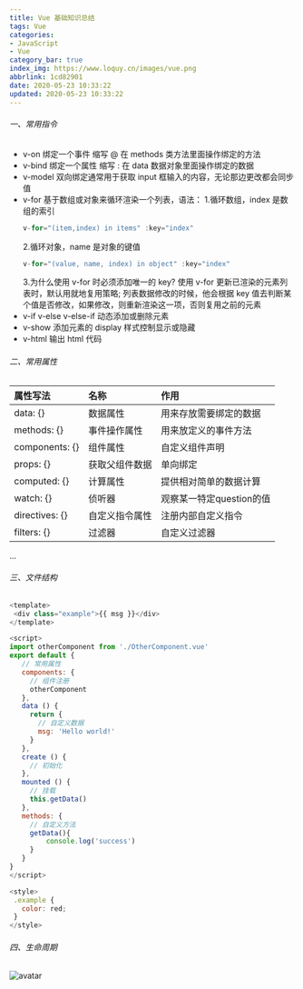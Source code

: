 ```yaml
---
title: Vue 基础知识总结
tags: Vue
categories: 
- JavaScript
- Vue
category_bar: true
index_img: https://www.loquy.cn/images/vue.png
abbrlink: 1cd82901
date: 2020-05-23 10:33:22
updated: 2020-05-23 10:33:22
---
```

###### 一、常用指令

- v-on 绑定一个事件 缩写 @ 在 methods 类方法里面操作绑定的方法
- v-bind 绑定一个属性 缩写 : 在 data 数据对象里面操作绑定的数据
- v-model 双向绑定通常用于获取 input 框输入的内容，无论那边更改都会同步值
- v-for 基于数组或对象来循环渲染一个列表，语法：
 1.循环数组，index 是数组的索引
   ```javascript
   v-for="(item,index) in items" :key="index"
   ```
   2.循环对象，name 是对象的键值 
   ```javascript
   v-for="(value, name, index) in object" :key="index"
   ```
   3.为什么使用 v-for 时必须添加唯一的 key?
      使用 v-for 更新已渲染的元素列表时，默认用就地复用策略;
      列表数据修改的时候，他会根据 key 值去判断某个值是否修改，如果修改，则重新渲染这一项，否则复用之前的元素
- v-if v-else v-else-if 动态添加或删除元素
- v-show 添加元素的 display 样式控制显示或隐藏
- v-html 输出 html 代码

###### 二、常用属性

属性写法 | 名称 | 作用
:---|:---|:---
data: {}       |数据属性      |  用来存放需要绑定的数据
methods: {}    |事件操作属性  |  用来放定义的事件方法
components: {} |组件属性      |  自定义组件声明
props: {}      |获取父组件数据 |  单向绑定
computed: {}   |计算属性      |  提供相对简单的数据计算
watch: {}      |侦听器        |  观察某一特定question的值  
directives: {} |自定义指令属性 |  注册内部自定义指令
filters: {}    |过滤器        |  自定义过滤器
...

###### 三、文件结构

 ```javascript
<template>
  <div class="example">{{ msg }}</div>
</template>

<script>
import otherComponent from './OtherComponent.vue'
export default {
    // 常用属性
    components: {
      // 组件注册
      otherComponent
    },
    data () { 
      return {
        // 自定义数据
        msg: 'Hello world!'
      }
    },    
    create () {
      // 初始化
    },
    mounted () {
      // 挂载
      this.getData()
    },
    methods: {
      // 自定义方法
      getData(){
          console.log('success')
      }
    }
}
</script>

<style>
  .example {
    color: red;
  }
</style>

 ```

 ###### 四、生命周期

![avatar](https://cn.vuejs.org/images/lifecycle.png)
